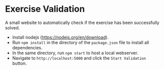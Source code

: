 # Exercise Validation

A small website to automatically check if the exercise has been successfully solved.

- Install nodejs (https://nodejs.org/en/download).
- Run `npm install` in the directory of the `package.json` file to install all dependencies.
- In the same directory, run `npm start` to host a local webserver.
- Navigate to `http://localhost:5000` and click the `Start Validation` button.